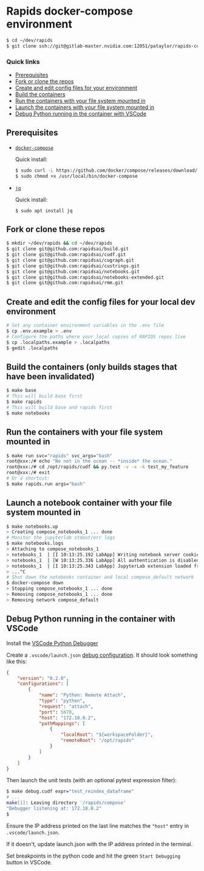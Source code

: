 
# Rapids docker-compose environment

```bash
$ cd ~/dev/rapids
$ git clone ssh://git@gitlab-master.nvidia.com:12051/pataylor/rapids-compose.git compose
```

### Quick links
* [Prerequisites](#prerequisites)
* [Fork or clone the repos](#fork-or-clone-these-repos)
* [Create and edit config files for your environment](#create-and-edit-the-config-files-for-your-local-dev-environment)
* [Build the containers](#build-the-containers)
* [Run the containers with your file system mounted in](#run-the-containers-with-your-file-system-mounted-in)
* [Launch the containers with your file system mounted in](#launch-a-notebook-container-with-your-file-system-mounted-in)
* [Debug Python running in the container with VSCode](#debug-python-running-in-the-container-with-vscode)

## Prerequisites
* [`docker-compose`](https://github.com/docker/compose/releases)

    Quick install:
    ```bash
    $ sudo curl -L https://github.com/docker/compose/releases/download/1.25.0-rc1/docker-compose-`uname -s`-`uname -m` -o /usr/local/bin/docker-compose
    $ sudo chmod +x /usr/local/bin/docker-compose
    ```
* [`jq`](https://stedolan.github.io/jq/)

    Quick install:
    ```
    $ sudo apt install jq
    ```

## Fork or clone these repos
```bash
$ mkdir ~/dev/rapids && cd ~/dev/rapids
$ git clone git@github.com:rapidsai/build.git
$ git clone git@github.com:rapidsai/cudf.git
$ git clone git@github.com:rapidsai/cugraph.git
$ git clone git@github.com:rapidsai/custrings.git
$ git clone git@github.com:rapidsai/notebooks.git
$ git clone git@github.com:rapidsai/notebooks-extended.git
$ git clone git@github.com:rapidsai/rmm.git
```

## Create and edit the config files for your local dev environment
```bash
# Set any container environment variables in the .env file
$ cp .env.example > .env
# Configure the paths where your local copies of RAPIDS repos live
$ cp .localpaths.example > .localpaths
$ gedit .localpaths
```

## Build the containers (only builds stages that have been invalidated)

```bash
$ make base
# This will build base first
$ make rapids
# This will build base and rapids first
$ make notebooks
```

## Run the containers with your file system mounted in

```bash
$ make run svc="rapids" svc_args="bash"
root@xxx:/# echo "No not in the ocean -- *inside* the ocean."
root@xxx:/# cd /opt/rapids/cudf && py.test -v -x -k test_my_feature
root@xxx:/# exit
# Or a shortcut:
$ make rapids.run args="bash"
```

## Launch a notebook container with your file system mounted in
```bash
$ make notebooks.up
> Creating compose_notebooks_1 ... done
# Monitor the jupyterlab stdout/err logs
$ make notebooks.logs
> Attaching to compose_notebooks_1
> notebooks_1  | [I 10:13:25.192 LabApp] Writing notebook server cookie secret to /home/rapids/.local/share/jupyter/runtime/notebook_cookie_secret
> notebooks_1  | [W 10:13:25.336 LabApp] All authentication is disabled.  Anyone who can connect to this server will be able to run code.
> notebooks_1  | [I 10:13:25.343 LabApp] JupyterLab extension loaded from /usr/local/lib/python3.7/dist-packages/jupyterlab
> ...^C
# Shut down the notebooks container and local compose_default network
$ docker-compose down
> Stopping compose_notebooks_1 ... done
> Removing compose_notebooks_1 ... done
> Removing network compose_default
```


## Debug Python running in the container with VSCode

Install the [VSCode Python Debugger](https://github.com/Microsoft/ptvsd)

Create a `.vscode/launch.json` [debug configuration](https://code.visualstudio.com/docs/python/debugging). It should look something like this:

```json
{
    "version": "0.2.0",
    "configurations": [
        {
            "name": "Python: Remote Attach",
            "type": "python",
            "request": "attach",
            "port": 5678,
            "host": "172.18.0.2",
            "pathMappings": [
                {
                    "localRoot": "${workspaceFolder}",
                    "remoteRoot": "/opt/rapids"
                }
            ]
        }
    ]
}

```

Then launch the unit tests (with an optional pytest expression filter):

```sh
$ make debug.cudf expr="test_reindex_dataframe"
# ...
make[1]: Leaving directory '/rapids/compose'
"Debugger listening at: 172.18.0.2"
$ 
```

Ensure the IP address printed on the last line matches the `"host"` entry in `.vscode/launch.json`.

If it doesn't, update launch.json with the IP address printed in the terminal.

Set breakpoints in the python code and hit the green `Start Debugging` button in VSCode.

